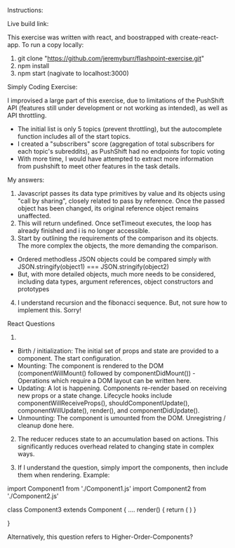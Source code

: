 Instructions:

Live build link:

This exercise was written with react, and boostrapped with create-react-app. To run a copy locally:

1) git clone "https://github.com/jeremyburr/flashpoint-exercise.git"
2) npm install
3) npm start (nagivate to localhost:3000)

Simply 
Coding Exercise:

I improvised a large part of this exercise, due to limitations of the PushShift API (features still under development or not working as intended), as well as API throttling. 
- The initial list is only 5 topics (prevent throttling), but the autocomplete function includes all of the start topics. 
- I created a "subscribers" score (aggregation of total subscribers for each topic's subreddits), as PushShift had no endpoints for topic voting 
- With more time, I would have attempted to extract more information from pushshift to meet other features in the task details.  

My answers: 

1) Javascript passes its data type primitives by value and its objects using "call by sharing", closely related to pass by reference. Once the passed object has been changed, its original reference object remains unaffected.
2) This will return undefined. Once setTimeout executes, the loop has already finished and i is no longer accessible.
3) Start by outlining the requirements of the comparison and its objects. The more complex the objects, the more demanding the comparison.

- Ordered methodless JSON objects could be compared simply with JSON.stringify(object1) === JSON.stringify(object2) 
- But, with more detailed objects, much more needs to be considered, including data types, argument references, object constructors and prototypes

4) I understand recursion and the fibonacci sequence. But, not sure how to implement this. Sorry!

React Questions

1) 
- Birth / initialization: The initial set of props and state are provided to a component. The start configuration.
- Mounting: The component is rendered to the DOM (componentWillMount() followed by componentDidMount()) - Operations which require a DOM layout can be written here.
- Updating: A lot is happening. Components re-render based on receiving new props or a state change. Lifecycle hooks include componentWillReceiveProps(), shouldComponentUpdate(), componentWillUpdate(), render(), and componentDidUpdate().
- Unmounting: The component is umounted from the DOM. Unregistring / cleanup done here. 

2) The reducer reduces state to an accumulation based on actions. This significantly reduces overhead related to changing state in complex ways. 

3) If I understand the question, simply import the components, then include them when rendering. Example:

import Component1 from './Component1.js'
import Component2 from './Component2.js'

class Component3 extends Component {
....
  render() {
    return (
      <Component1 />
      <Component2 /> 
    )
  }

}

Alternatively, this question refers to Higher-Order-Components?
